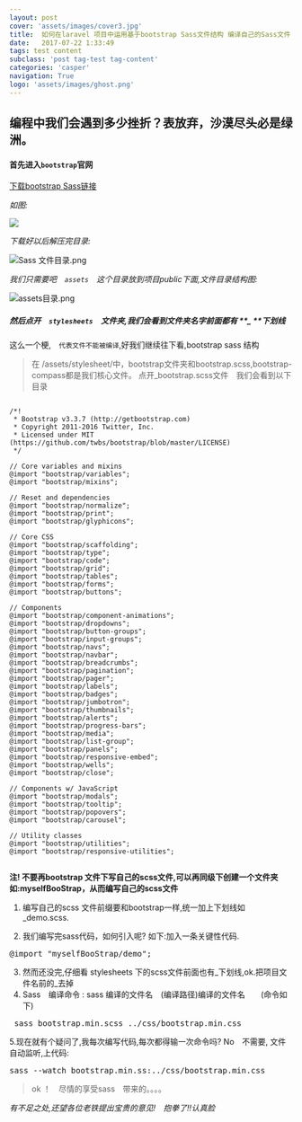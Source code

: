 ```yaml
---
layout: post
cover: 'assets/images/cover3.jpg'
title:  如何在laravel 项目中运用基于bootstrap Sass文件结构 编译自己的Sass文件
date:   2017-07-22 1:33:49
tags: test content
subclass: 'post tag-test tag-content'
categories: 'casper'
navigation: True
logo: 'assets/images/ghost.png'
---
```

## 编程中我们会遇到多少挫折？表放弃，沙漠尽头必是绿洲。


#### 首先进入<code>bootstrap</code>官网

[下载bootstrap Sass链接](http://v3.bootcss.com/getting-started/)

*如图:*



![
](http://upload-images.jianshu.io/upload_images/5982972-615448eed545325d.png?imageMogr2/auto-orient/strip%7CimageView2/2/w/1240)


*下载好以后解压完目录:*

![Sass 文件目录.png](http://upload-images.jianshu.io/upload_images/5982972-bda9c2c1575d2d7b.png?imageMogr2/auto-orient/strip%7CimageView2/2/w/1240)


*我们只需要吧　<code>assets</code>　这个目录放到项目public下面,文件目录结构图:*


![assets目录.png](http://upload-images.jianshu.io/upload_images/5982972-957bd37fa3aaf5e5.png?imageMogr2/auto-orient/strip%7CimageView2/2/w/1240)


##### 然后点开　<code>stylesheets</code>　文件夹,我们会看到文件夹名字前面都有 **_ **下划线

这么一个梗,　<code>代表文件不能被编译</code>,好我们继续往下看,bootstrap sass 结构

> 在 /assets/stylesheet/中，bootstrap文件夹和bootstrap.scss,bootstrap-compass都是我们核心文件。
> 点开_bootstrap.scss文件　我们会看到以下目录

```

/*!
 * Bootstrap v3.3.7 (http://getbootstrap.com)
 * Copyright 2011-2016 Twitter, Inc.
 * Licensed under MIT (https://github.com/twbs/bootstrap/blob/master/LICENSE)
 */

// Core variables and mixins
@import "bootstrap/variables";  
@import "bootstrap/mixins";

// Reset and dependencies
@import "bootstrap/normalize";
@import "bootstrap/print";
@import "bootstrap/glyphicons";

// Core CSS
@import "bootstrap/scaffolding";
@import "bootstrap/type";
@import "bootstrap/code";
@import "bootstrap/grid";
@import "bootstrap/tables";
@import "bootstrap/forms";
@import "bootstrap/buttons";

// Components
@import "bootstrap/component-animations";
@import "bootstrap/dropdowns";
@import "bootstrap/button-groups";
@import "bootstrap/input-groups";
@import "bootstrap/navs";
@import "bootstrap/navbar";
@import "bootstrap/breadcrumbs";
@import "bootstrap/pagination";
@import "bootstrap/pager";
@import "bootstrap/labels";
@import "bootstrap/badges";
@import "bootstrap/jumbotron";
@import "bootstrap/thumbnails";
@import "bootstrap/alerts";
@import "bootstrap/progress-bars";
@import "bootstrap/media";
@import "bootstrap/list-group";
@import "bootstrap/panels";
@import "bootstrap/responsive-embed";
@import "bootstrap/wells";
@import "bootstrap/close";

// Components w/ JavaScript
@import "bootstrap/modals";
@import "bootstrap/tooltip";
@import "bootstrap/popovers";
@import "bootstrap/carousel";

// Utility classes
@import "bootstrap/utilities";
@import "bootstrap/responsive-utilities";


```


**注! 不要再bootstrap 文件下写自己的scss文件,可以再同级下创建一个文件夹如:myselfBooStrap，从而编写自己的scss文件**

  1. 编写自己的scss 文件前缀要和bootstrap一样,统一加上下划线如　_demo.scss.

  2. 我们编写完sass代码，如何引入呢? 如下:加入一条关键性代码.
 <pre>@import "myselfBooStrap/demo";</pre>
  3. 然而还没完,仔细看 stylesheets 下的scss文件前面也有_下划线,ok.把项目文件名前的_去掉
  4.  Sass　编译命令 : sass 编译的文件名　(编译路径)编译的文件名　　(命令如下)
 <pre> sass bootstrap.min.scss ../css/bootstrap.min.css </pre>
 5.现在就有个疑问了,我每次编写代码,每次都得输一次命令吗? No　不需要, 文件自动监听,上代码:

  <pre>sass --watch bootstrap.min.ss:../css/bootstrap.min.css</pre>

  > ok ！　尽情的享受sass　带来的。。。。　



  *有不足之处,还望各位老铁提出宝贵的意见!　抱拳了!!认真脸*

